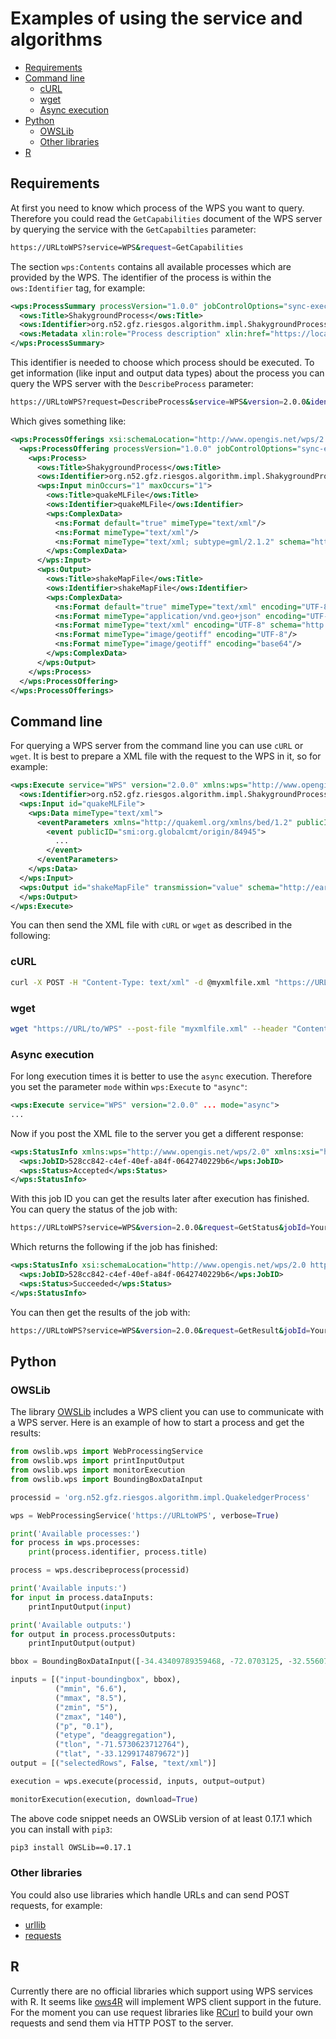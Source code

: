 # Examples of using the service and algorithms

- [Requirements](#requirements)
- [Command line](#command-line)
  - [cURL](#curl)
  - [wget](#wget)
  - [Async execution](#async-execution)
- [Python](#python)
  - [OWSLib](#owslib)
  - [Other libraries](#other-libraries)
- [R](#r)

## Requirements

At first you need to know which process of the WPS you want to query. Therefore you could read the `GetCapabilities` document of the WPS server by querying the service with the `GetCapabilties` parameter:

```bash
https://URLtoWPS?service=WPS&request=GetCapabilities
```

The section `wps:Contents` contains all available processes which are provided by the WPS.
The identifier of the process is within the `ows:Identifier` tag, for example:

```xml
<wps:ProcessSummary processVersion="1.0.0" jobControlOptions="sync-execute async-execute" outputTransmission="value reference">
  <ows:Title>ShakygroundProcess</ows:Title>
  <ows:Identifier>org.n52.gfz.riesgos.algorithm.impl.ShakygroundProcess</ows:Identifier>
  <ows:Metadata xlin:role="Process description" xlin:href="https://localhost:8080/wps/WebProcessingService?service=WPS&request=DescribeProcess&version=2.0.0&identifier=org.n52.gfz.riesgos.algorithm.impl.ShakygroundProcess"/>
</wps:ProcessSummary>
```

This identifier is needed to choose which process should be executed.
To get information (like input and output data types) about the process you can query the WPS server with the `DescribeProcess` parameter:

```bash
https://URLtoWPS?request=DescribeProcess&service=WPS&version=2.0.0&identifier=org.n52.gfz.riesgos.algorithm.impl.ShakygroundProcess
```

Which gives something like:

```xml
<wps:ProcessOfferings xsi:schemaLocation="http://www.opengis.net/wps/2.0 http://schemas.opengis.net/wps/2.0/wps.xsd">
  <wps:ProcessOffering processVersion="1.0.0" jobControlOptions="sync-execute async-execute" outputTransmission="value reference">
    <wps:Process>
      <ows:Title>ShakygroundProcess</ows:Title>
      <ows:Identifier>org.n52.gfz.riesgos.algorithm.impl.ShakygroundProcess</ows:Identifier>
      <wps:Input minOccurs="1" maxOccurs="1">
        <ows:Title>quakeMLFile</ows:Title>
        <ows:Identifier>quakeMLFile</ows:Identifier>
        <wps:ComplexData>
          <ns:Format default="true" mimeType="text/xml"/>
          <ns:Format mimeType="text/xml"/>
          <ns:Format mimeType="text/xml; subtype=gml/2.1.2" schema="http://schemas.opengis.net/gml/2.1.2/feature.xsd"/>
        </wps:ComplexData>
      </wps:Input>
      <wps:Output>
        <ows:Title>shakeMapFile</ows:Title>
        <ows:Identifier>shakeMapFile</ows:Identifier>
        <wps:ComplexData>
          <ns:Format default="true" mimeType="text/xml" encoding="UTF-8" schema="http://earthquake.usgs.gov/eqcenter/shakemap"/>
          <ns:Format mimeType="application/vnd.geo+json" encoding="UTF-8"/>
          <ns:Format mimeType="text/xml" encoding="UTF-8" schema="http://schemas.opengis.net/gml/3.2.1/base/feature.xsd"/>
          <ns:Format mimeType="image/geotiff" encoding="UTF-8"/>
          <ns:Format mimeType="image/geotiff" encoding="base64"/>
        </wps:ComplexData>
      </wps:Output>
    </wps:Process>
  </wps:ProcessOffering>
</wps:ProcessOfferings>
```

## Command line

For querying a WPS server from the command line you can use `cURL` or `wget`.
It is best to prepare a XML file with the request to the WPS in it, so for example:

```xml
<wps:Execute service="WPS" version="2.0.0" xmlns:wps="http://www.opengis.net/wps/2.0" xmlns:ows="http://www.opengis.net/ows/2.0" xmlns:xlink="http://www.w3.org/1999/xlink" xmlns:xsi="http://www.w3.org/2001/XMLSchema-instance" xsi:schemaLocation="http://www.opengis.net/wps/2.0 http://schemas.opengis.net/wps/2.0/wpsExecute.xsd" response="document" mode="sync">
  <ows:Identifier>org.n52.gfz.riesgos.algorithm.impl.ShakygroundProcess</ows:Identifier>
  <wps:Input id="quakeMLFile">
    <wps:Data mimeType="text/xml">
      <eventParameters xmlns="http://quakeml.org/xmlns/bed/1.2" publicID="smi:org.globalcmt/origin/12345">
        <event publicID="smi:org.globalcmt/origin/84945">
          ...
        </event>
      </eventParameters>
    </wps:Data>
  </wps:Input>
  <wps:Output id="shakeMapFile" transmission="value" schema="http://earthquake.usgs.gov/eqcenter/shakemap" mimeType="text/xml" encoding="UTF-8">
  </wps:Output>
</wps:Execute>
```

You can then send the XML file with `cURL` or `wget` as described in the following:

### cURL

```bash
curl -X POST -H "Content-Type: text/xml" -d @myxmlfile.xml "https://URL/to/WPS"
```

### wget

```bash
wget "https://URL/to/WPS" --post-file "myxmlfile.xml" --header "Content-Type:text/xml"
```

### Async execution

For long execution times it is better to use the `async` execution. Therefore you set the parameter `mode` within `wps:Execute` to `"async"`:

```xml
<wps:Execute service="WPS" version="2.0.0" ... mode="async">
...
```

Now if you post the XML file to the server you get a different response:

```xml
<wps:StatusInfo xmlns:wps="http://www.opengis.net/wps/2.0" xmlns:xsi="http://www.w3.org/2001/XMLSchema-instance" xsi:schemaLocation="http://www.opengis.net/wps/2.0 http://schemas.opengis.net/wps/2.0/wps.xsd">
  <wps:JobID>528cc842-c4ef-40ef-a84f-0642740229b6</wps:JobID>
  <wps:Status>Accepted</wps:Status>
</wps:StatusInfo>
```

With this job ID you can get the results later after execution has finished.
You can query the status of the job with:

```bash
https://URLtoWPS?service=WPS&version=2.0.0&request=GetStatus&jobId=YourJobID
```

Which returns the following if the job has finished:

```xml
<wps:StatusInfo xsi:schemaLocation="http://www.opengis.net/wps/2.0 http://schemas.opengis.net/wps/2.0/wps.xsd" xmlns:wps="http://www.opengis.net/wps/2.0" xmlns:xsi="http://www.w3.org/2001/XMLSchema-instance">
  <wps:JobID>528cc842-c4ef-40ef-a84f-0642740229b6</wps:JobID>
  <wps:Status>Succeeded</wps:Status>
</wps:StatusInfo>
```

You can then get the results of the job with:

```bash
https://URLtoWPS?service=WPS&version=2.0.0&request=GetResult&jobId=YourJobId
```

## Python

### OWSLib

The library [OWSLib](https://geopython.github.io/OWSLib/) includes a WPS client you can use to communicate with a WPS server.
Here is an example of how to start a process and get the results:

```python
from owslib.wps import WebProcessingService
from owslib.wps import printInputOutput
from owslib.wps import monitorExecution
from owslib.wps import BoundingBoxDataInput

processid = 'org.n52.gfz.riesgos.algorithm.impl.QuakeledgerProcess'

wps = WebProcessingService('https://URLtoWPS', verbose=True)

print('Available processes:')
for process in wps.processes:
    print(process.identifier, process.title)

process = wps.describeprocess(processid)

print('Available inputs:')
for input in process.dataInputs:
    printInputOutput(input)

print('Available outputs:')
for output in process.processOutputs:
    printInputOutput(output)

bbox = BoundingBoxDataInput([-34.43409789359468, -72.0703125, -32.556073644920275, -70.02685546875], 'EPSG:4326')

inputs = [("input-boundingbox", bbox),
          ("mmin", "6.6"),
          ("mmax", "8.5"),
          ("zmin", "5"),
          ("zmax", "140"),
          ("p", "0.1"),
          ("etype", "deaggregation"),
          ("tlon", "-71.5730623712764"),
          ("tlat", "-33.1299174879672")]
output = [("selectedRows", False, "text/xml")]

execution = wps.execute(processid, inputs, output=output)

monitorExecution(execution, download=True)
```

The above code snippet needs an OWSLib version of at least 0.17.1 which you can install with `pip3`:

```bash
pip3 install OWSLib==0.17.1
```

### Other libraries

You could also use libraries which handle URLs and can send POST requests, for example:

- [urllib](https://docs.python.org/2/library/urllib2.html)
- [requests](http://python-requests.org)

## R

Currently there are no official libraries which support using WPS services with R. It seems like [ows4R](https://www.r-pkg.org/pkg/ows4R) will implement WPS client support in the future.
For the moment you can use request libraries like [RCurl](https://www.r-pkg.org/pkg/RCurl) to build your own requests and send them via HTTP POST to the server.
